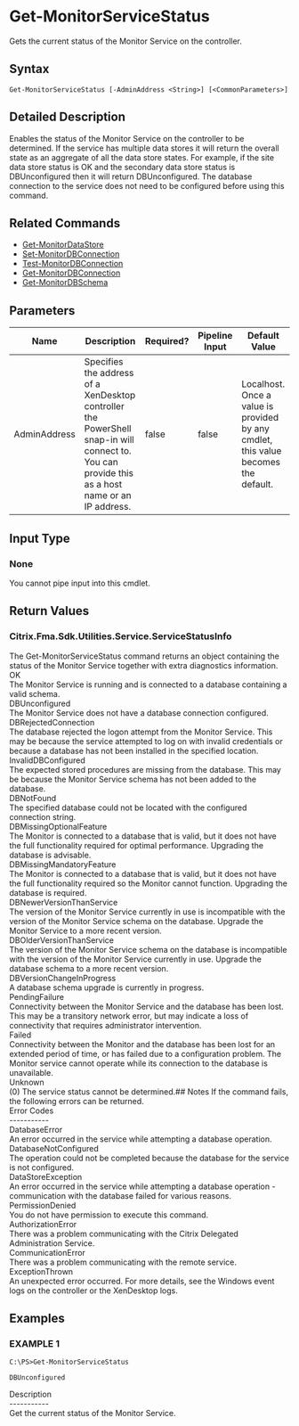 ﻿# Get-MonitorServiceStatus

   Gets the current status of the Monitor Service on the controller.

## Syntax
```
Get-MonitorServiceStatus [-AdminAddress <String>] [<CommonParameters>]
```

## Detailed Description
   Enables the status of the Monitor Service on the controller to be determined. If the service has multiple data stores it will return the overall state as an aggregate of all the data store states. For example, if the site data store status is OK and the secondary data store status is DBUnconfigured then it will return DBUnconfigured. The database connection to the service does not need to be configured before using this command.

## Related Commands
  * [Get-MonitorDataStore](Get-MonitorDataStore.html)
  * [Set-MonitorDBConnection](Set-MonitorDBConnection.html)
  * [Test-MonitorDBConnection](Test-MonitorDBConnection.html)
  * [Get-MonitorDBConnection](Get-MonitorDBConnection.html)
  * [Get-MonitorDBSchema](Get-MonitorDBSchema.html)
## Parameters

| Name   | Description | Required? | Pipeline Input | Default Value |
| --- | --- | --- | --- | --- |
| AdminAddress | Specifies the address of a XenDesktop controller the PowerShell snap-in will connect to. You can provide this as a host name or an IP address. | false | false | Localhost. Once a value is provided by any cmdlet, this value becomes the default. |

## Input Type
### None
   You cannot pipe input into this cmdlet.
## Return Values
### Citrix.Fma.Sdk.Utilities.Service.ServiceStatusInfo
   The Get-MonitorServiceStatus command returns an object containing the status of the Monitor Service together with extra diagnostics information.<br>OK<br>    The Monitor Service is running and is connected to a database containing a valid schema.<br>DBUnconfigured<br>    The Monitor Service does not have a database connection configured.<br>DBRejectedConnection<br>    The database rejected the logon attempt from the Monitor Service.  This may be because the service attempted to log on with invalid credentials or because a database has not been installed in the specified location.<br>InvalidDBConfigured<br>    The expected stored procedures are missing from the database.  This may be because the Monitor Service schema has not been added to the database.<br>DBNotFound<br>    The specified database could not be located with the configured connection string.<br>DBMissingOptionalFeature<br>    The Monitor is connected to a database that is valid, but it does not have the full functionality required for optimal performance. Upgrading the database is advisable.<br>DBMissingMandatoryFeature<br>    The Monitor is connected to a database that is valid, but it does not have the full functionality required so the Monitor cannot function. Upgrading the database is required.<br>DBNewerVersionThanService<br>    The version of the Monitor Service currently in use is incompatible with the version of the Monitor Service schema on the database.  Upgrade the Monitor Service to a more recent version.<br>DBOlderVersionThanService<br>    The version of the Monitor Service schema on the database is incompatible with the version of the Monitor Service currently in use.  Upgrade the database schema to a more recent version.<br>DBVersionChangeInProgress<br>    A database schema upgrade is currently in progress.<br>PendingFailure<br>    Connectivity between the Monitor Service and the database has been lost. This may be a transitory network error, but may indicate a loss of connectivity that requires administrator intervention.<br>Failed<br>    Connectivity between the Monitor and the database has been lost for an extended period of time, or has failed due to a configuration problem. The Monitor service cannot operate while its connection to the database is unavailable.<br>Unknown<br>    (0) The service status cannot be determined.## Notes
   If the command fails, the following errors can be returned.<br>    Error Codes<br>    -----------<br>    DatabaseError<br>        An error occurred in the service while attempting a database operation.<br>    DatabaseNotConfigured<br>        The operation could not be completed because the database for the service is not configured.<br>    DataStoreException<br>        An error occurred in the service while attempting a database operation - communication with the database failed for various reasons.<br>    PermissionDenied<br>        You do not have permission to execute this command.<br>    AuthorizationError<br>        There was a problem communicating with the Citrix Delegated Administration Service.<br>    CommunicationError<br>        There was a problem communicating with the remote service.<br>    ExceptionThrown<br>        An unexpected error occurred.  For more details, see the Windows event logs on the controller or the XenDesktop logs.
## Examples

### EXAMPLE 1
```
C:\PS>Get-MonitorServiceStatus

DBUnconfigured
```
   Description<br>-----------<br>Get the current status of the Monitor Service.
